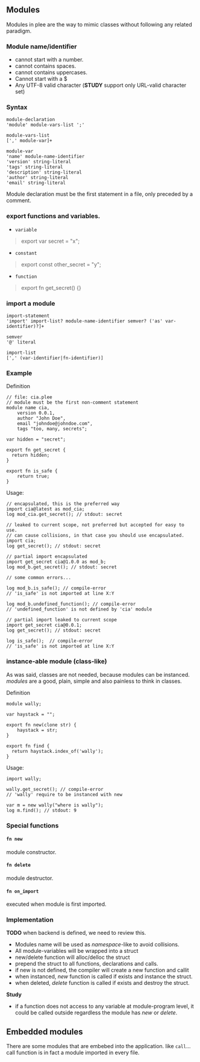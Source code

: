 ## Modules

Modules in plee are the way to mimic classes without following any related paradigm.

### Module name/identifier

* cannot start with a number.
* cannot contains spaces.
* cannot contains uppercases.
* Cannot start with a $
* Any UTF-8 valid character (**STUDY** support only URL-valid character set)


### Syntax

```syntax
module-declaration
'module' module-vars-list ';'

module-vars-list
[',' module-var]+

module-var
'name' module-name-identifier
'version' string-literal
'tags' string-literal
'description' string-literal
'author' string-literal
'email' string-literal
```

Module declaration must be the first statement in a file, only
preceded by a comment.

### export functions and variables.

* `variable`

> export var secret = "x";

* `constant`

> export const other_secret = "y";

* `function`

> export fn get_secret() {}


### import a module

```syntax
import-statement
'import' import-list? module-name-identifier semver? ('as' var-identifier)?]+

semver
'@' literal

import-list
[',' (var-identifier|fn-identifier)]
```

### Example

Definition
```plee
// file: cia.plee
// module must be the first non-comment statement
module name cia,
    version 0.0.1,
    author "John Doe",
    email "johndoe@johndoe.com",
    tags "too, many, secrets";

var hidden = "secret";

export fn get_secret {
  return hidden;
}

export fn is_safe {
    return true;
}
```

Usage:
```plee
// encapsulated, this is the preferred way
import cia@latest as mod_cia;
log mod_cia.get_secret(); // stdout: secret
```

```plee
// leaked to current scope, not preferred but accepted for easy to use.
// can cause collisions, in that case you should use encapsulated.
import cia;
log get_secret(); // stdout: secret
```

```plee
// partial import encapsulated
import get_secret cia@1.0.0 as mod_b;
log mod_b.get_secret(); // stdout: secret

// some common errors...

log mod_b.is_safe(); // compile-error
// 'is_safe' is not imported at line X:Y

log mod_b.undefined_function(); // compile-error
// 'undefined_function' is not defined by 'cia' module
```

```plee
// partial import leaked to current scope
import get_secret cia@0.0.1;
log get_secret(); // stdout: secret

log is_safe();  // compile-error
// 'is_safe' is not imported at line X:Y
```


### instance-able module (class-like)

As was said, classes are not needed, because modules can be instanced.
*modules* are a good, plain, simple and also painless to think in classes.


Definition
```
module wally;

var haystack = "";

export fn new(clone str) {
    haystack = str;
}

export fn find {
  return haystack.index_of('wally');
}

```

Usage:

```
import wally;

wally.get_secret(); // compile-error
// 'wally' require to be instanced with new

var m = new wally("where is wally");
log m.find(); // stdout: 9

```

### Special functions

#### `fn new`

  module constructor.

#### `fn delete`

  module destructor.

#### `fn on_import`

  executed when module is first imported.

### Implementation

**TODO** when backend is defined, we need to review this.

* Modules name will be used as *namespace*-like to avoid collisions.
* All module-variables will be wrapped into a struct
* new/delete function will alloc/delloc the struct
* prepend the struct to all functions, declarations and calls.
* if new is not defined, the compiler will create a new function
and callit
* when instanced, *new* function is called if exists and instance the struct.
* when deleted, *delete* function is called if exists and destroy the struct.

**Study**
* if a function does not access to any variable at module-program level,
it could be called outside regardless the module has *new* or *delete*.

## Embedded modules

There are some modules that are embebed into the application.
like `call`... call function is in fact a module imported in every file.
